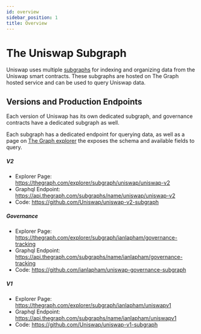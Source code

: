 ```yaml
---
id: overview
sidebar_position: 1
title: Overview
---
```


# The Uniswap Subgraph

Uniswap uses multiple [subgraphs](https://thegraph.com/docs/about/introduction#what-the-graph-is) for indexing and organizing data from the Uniswap smart contracts.
These subgraphs are hosted on The Graph hosted service and can be used to query Uniswap data.

## Versions and Production Endpoints

Each version of Uniswap has its own dedicated subgraph, and governance contracts have a dedicated subgraph as well.

Each subgraph has a dedicated endpoint for querying data, as well as a page on [The Graph explorer](https://thegraph.com/explorer/) the exposes the schema and available fields to query.

##### V2

- Explorer Page: https://thegraph.com/explorer/subgraph/uniswap/uniswap-v2
- Graphql Endpoint: https://api.thegraph.com/subgraphs/name/uniswap/uniswap-v2
- Code: https://github.com/Uniswap/uniswap-v2-subgraph

##### Governance

- Explorer Page: https://thegraph.com/explorer/subgraph/ianlapham/governance-tracking
- Graphql Endpoint: https://api.thegraph.com/subgraphs/name/ianlapham/governance-tracking
- Code: https://github.com/ianlapham/uniswap-governance-subgraph

##### V1

- Explorer Page: https://thegraph.com/explorer/subgraph/ianlapham/uniswapv1
- Graphql Endpoint: https://api.thegraph.com/subgraphs/name/ianlapham/uniswapv1
- Code: https://github.com/Uniswap/uniswap-v1-subgraph
